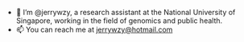 - 👋 I’m @jerrywzy, a research assistant at the National University of Singapore, working in the field of genomics and public health.
- 📫 You can reach me at jerrywzy@hotmail.com

<!---
jerrywzy/jerrywzy is a ✨ special ✨ repository because its `README.md` (this file) appears on your GitHub profile.
You can click the Preview link to take a look at your changes.
--->
